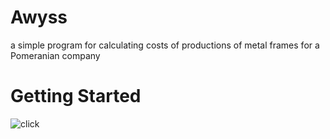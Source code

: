 # Awyss
a simple program for calculating costs of productions of metal frames for a Pomeranian company
# Getting Started
![click](C:\Users\joann\Desktop\run.png)
